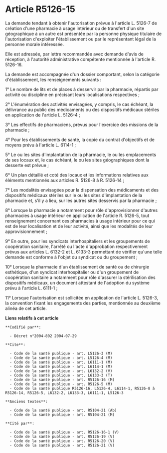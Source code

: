 # Article R5126-15

La demande tendant à obtenir l'autorisation prévue à l'article L. 5126-7 de création d'une pharmacie à usage intérieur ou de
transfert d'un site géographique à un autre est présentée par la personne physique titulaire de l'autorisation d'exploiter
l'établissement ou par le représentant légal de la personne morale intéressée.

Elle est adressée, par lettre recommandée avec demande d'avis de réception, à l'autorité administrative compétente mentionnée
à l'article R. 5126-16.

La demande est accompagnée d'un dossier comportant, selon la catégorie d'établissement, les renseignements suivants :

1° Le nombre de lits et de places à desservir par la pharmacie, répartis par activité ou discipline en précisant leurs
localisations respectives ;

2° L'énumération des activités envisagées, y compris, le cas échéant, la délivrance au public des médicaments ou des
dispositifs médicaux stériles en application de l'article L. 5126-4 ;

3° Les effectifs de pharmaciens, prévus pour l'exercice des missions de la pharmacie ;

4° Pour les établissements de santé, la copie du contrat d'objectifs et de moyens prévu à l'article L. 6114-1 ;

5° Le ou les sites d'implantation de la pharmacie, le ou les emplacements de ses locaux et, le cas échéant, le ou les sites
géographiques dont la desserte est prévue ;

6° Un plan détaillé et coté des locaux et les informations relatives aux éléments mentionnés aux articles R. 5126-8 à R.
5126-14 ;

7° Les modalités envisagées pour la dispensation des médicaments et des dispositifs médicaux stériles sur le ou les sites
d'implantation de la pharmacie et, s'il y a lieu, sur les autres sites desservis par la pharmacie ;

8° Lorsque la pharmacie a notamment pour rôle d'approvisionner d'autres pharmacies à usage intérieur en application de
l'article R. 5126-5, tout renseignement concernant ces pharmacies à usage intérieur pour ce qui est de leur localisation et
de leur activité, ainsi que les modalités de leur approvisionnement ;

9° En outre, pour les syndicats interhospitaliers et les groupements de coopération sanitaire, l'arrêté ou l'acte
d'approbation respectivement prévus aux articles L. 6132-2 et L. 6133-3 permettant de vérifier qu'une telle demande est
conforme à l'objet du syndicat ou du groupement ;

10° Lorsque la pharmacie d'un établissement de santé ou de chirurgie esthétique, d'un syndicat interhospitalier ou d'un
groupement de coopération sanitaire a notamment pour rôle d'assurer la stérilisation des dispositifs médicaux, un document
attestant de l'adoption du système prévu à l'article L. 6111-1 ;

11° Lorsque l'autorisation est sollicitée en application de l'article L. 5126-3, la convention fixant les engagements des
parties, mentionnée au deuxième alinéa de cet article.

**Liens relatifs à cet article**

	**Codifié par**:

	  - Décret n°2004-802 2004-07-29

	**Cite**:

	  - Code de la santé publique - art. L5126-3 (M)
	  - Code de la santé publique - art. L5126-4 (M)
	  - Code de la santé publique - art. L6111-1 (M)
	  - Code de la santé publique - art. L6114-1 (M)
	  - Code de la santé publique - art. L6132-2 (V)
	  - Code de la santé publique - art. L6133-3 (T)
	  - Code de la santé publique - art. R5126-16 (M)
	  - Code de la santé publique - art. R5126-5 (M)
	  - Code de la santé publique R5126-16, L5126-4, L6114-1, R5126-8 à R5126-14, R5126-5, L6132-2, L6133-3, L6111-1, L5126-3

	**Anciens textes**:

	  - Code de la santé publique - art. R5104-21 (Ab)
	  - Code de la santé publique - art. R5104-21 (M)

	**Cité par**:

	  - Code de la santé publique - art. R5126-16-1 (V)
	  - Code de la santé publique - art. R5126-19 (V)
	  - Code de la santé publique - art. R5126-20 (V)
	  - Code de la santé publique - art. R5126-21 (V)

